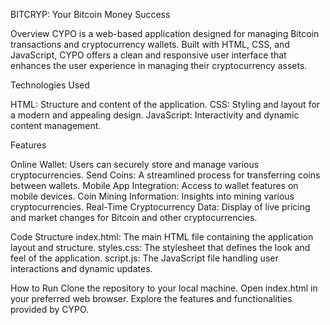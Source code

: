 BITCRYP: Your Bitcoin Money Success

Overview
CYPO is a web-based application designed for managing Bitcoin transactions and cryptocurrency wallets. Built with HTML, CSS, and JavaScript, CYPO offers a clean and responsive user interface that enhances the user experience in managing their cryptocurrency assets.

Technologies Used

HTML: Structure and content of the application.
CSS: Styling and layout for a modern and appealing design.
JavaScript: Interactivity and dynamic content management.

Features

Online Wallet: Users can securely store and manage various cryptocurrencies.
Send Coins: A streamlined process for transferring coins between wallets.
Mobile App Integration: Access to wallet features on mobile devices.
Coin Mining Information: Insights into mining various cryptocurrencies.
Real-Time Cryptocurrency Data: Display of live pricing and market changes for Bitcoin and other cryptocurrencies.

Code Structure
index.html: The main HTML file containing the application layout and structure.
styles.css: The stylesheet that defines the look and feel of the application.
script.js: The JavaScript file handling user interactions and dynamic updates.

How to Run
Clone the repository to your local machine.
Open index.html in your preferred web browser.
Explore the features and functionalities provided by CYPO.
